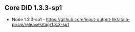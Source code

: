 ## Core DID 1.3.3-sp1

* Node 1.3.3-sp1 - https://github.com/input-output-hk/atala-prism/releases/tag/1.3.3-sp1
